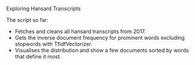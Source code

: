 Exploring Hansard Transcripts

The script so far:
* Fetches and cleans all hansard transcripts from 2017.
* Gets the inverse document frequency for prominent words excluding stopwords with TfidfVectorizer.
* Visualises the distribution and show a few documents sorted by words that define it most.
